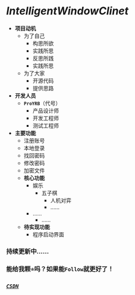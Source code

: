 # ***IntelligentWindowClinet***
* **项目动机**
  * 为了自己
    * 构思所欲
    * 实践所思
    * 反思所践
    * 实践所思
  * 为了大家
    * 开源代码
    * 提供思路
* **开发人员**
  * **`ProYRB`**（代号）
    * 产品设计师
    * 开发工程师
    * 测试工程师
* **主要功能**
  * 注册账号
  * 本地登录
  * 找回密码
  * 修改密码
  * 加密文件
  * **核心功能**
    * 娱乐
      * 五子棋
        * 人机对弈
        * ……
    * ……
      * ……
  * **待实现功能**
    * 程序启动界面

### 持续更新中……
### 能给我颗`⭐`吗？如果能`Follow`就更好了！
### [***`CSDN`***](https://blog.csdn.net/ProYRB)

